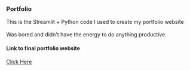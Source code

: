 ### Portfolio
This is the Streamlit + Python code I used to create my portfolio website\
<br>
Was bored and didn't have the energy to do anything productive.
<br>
#### Link to final portfolio website
<a href="sammy-moruri.streamlit.app">Click Here</a>

